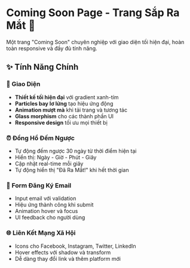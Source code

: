 # Coming Soon Page - Trang Sắp Ra Mắt 🚀

Một trang "Coming Soon" chuyên nghiệp với giao diện tối hiện đại, hoàn toàn responsive và đầy đủ tính năng.

## ✨ Tính Năng Chính

### 🎨 Giao Diện
- **Thiết kế tối hiện đại** với gradient xanh-tím
- **Particles bay lơ lửng** tạo hiệu ứng động
- **Animation mượt mà** khi tải trang và tương tác
- **Glass morphism** cho các thành phần UI
- **Responsive design** tối ưu mọi thiết bị

### ⏰ Đồng Hồ Đếm Ngược
- Tự động đếm ngược 30 ngày từ thời điểm hiện tại
- Hiển thị: Ngày - Giờ - Phút - Giây
- Cập nhật real-time mỗi giây
- Tự động hiển thị "Đã Ra Mắt!" khi hết thời gian

### 📧 Form Đăng Ký Email
- Input email với validation
- Hiệu ứng thành công khi submit
- Animation hover và focus
- UI feedback cho người dùng

### 🌐 Liên Kết Mạng Xã Hội
- Icons cho Facebook, Instagram, Twitter, LinkedIn
- Hover effects với shadow và transform
- Dễ dàng thay đổi link và thêm platform mới
